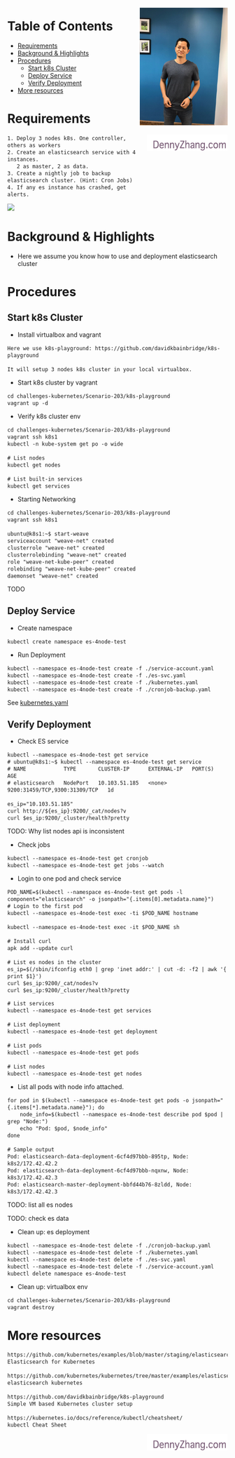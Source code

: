 <a href="https://www.dennyzhang.com"><img align="right" width="201" height="268" src="https://raw.githubusercontent.com/USDevOps/mywechat-slack-group/master/images/denny_201706.png"></a>

Table of Contents
=================

   * [Requirements](#requirements)
   * [Background &amp; Highlights](#background--highlights)
   * [Procedures](#procedures)
      * [Start k8s Cluster](#start-k8s-cluster)
      * [Deploy Service](#deploy-service)
      * [Verify Deployment](#verify-deployment)
   * [More resources](#more-resources)

# Requirements
<a href="https://www.dennyzhang.com"><img align="right" width="185" height="37" src="https://raw.githubusercontent.com/USDevOps/mywechat-slack-group/master/images/dns_small.png"></a>

```
1. Deploy 3 nodes k8s. One controller, others as workers
2. Create an elasticsearch service with 4 instances.
   2 as master, 2 as data.
3. Create a nightly job to backup elasticsearch cluster. (Hint: Cron Jobs)
4. If any es instance has crashed, get alerts.
```
<a href="https://www.dennyzhang.com"><img src="https://raw.githubusercontent.com/DennyZhang/challenges-kubernetes/master/images/k8s_concept3.png"/> </a>

# Background & Highlights
- Here we assume you know how to use and deployment elasticsearch cluster

# Procedures

## Start k8s Cluster
- Install virtualbox and vagrant

```
Here we use k8s-playground: https://github.com/davidkbainbridge/k8s-playground

It will setup 3 nodes k8s cluster in your local virtualbox.
```

- Start k8s cluster by vagrant
```
cd challenges-kubernetes/Scenario-203/k8s-playground
vagrant up -d
```

- Verify k8s cluster env
```
cd challenges-kubernetes/Scenario-203/k8s-playground
vagrant ssh k8s1
kubectl -n kube-system get po -o wide

# List nodes
kubectl get nodes

# List built-in services
kubectl get services
```

- Starting Networking
```
cd challenges-kubernetes/Scenario-203/k8s-playground
vagrant ssh k8s1

ubuntu@k8s1:~$ start-weave
serviceaccount "weave-net" created
clusterrole "weave-net" created
clusterrolebinding "weave-net" created
role "weave-net-kube-peer" created
rolebinding "weave-net-kube-peer" created
daemonset "weave-net" created
```

TODO

## Deploy Service

- Create namespace
```
kubectl create namespace es-4node-test
```

- Run Deployment
```
kubectl --namespace es-4node-test create -f ./service-account.yaml
kubectl --namespace es-4node-test create -f ./es-svc.yaml
kubectl --namespace es-4node-test create -f ./kubernetes.yaml
kubectl --namespace es-4node-test create -f ./cronjob-backup.yaml
```
See [kubernetes.yaml](kubernetes.yaml)

## Verify Deployment
- Check ES service
```
kubectl --namespace es-4node-test get service
# ubuntu@k8s1:~$ kubectl --namespace es-4node-test get service
# NAME            TYPE       CLUSTER-IP      EXTERNAL-IP   PORT(S)                         AGE
# elasticsearch   NodePort   10.103.51.185   <none>        9200:31459/TCP,9300:31309/TCP   1d

es_ip="10.103.51.185"
curl http://${es_ip}:9200/_cat/nodes?v
curl $es_ip:9200/_cluster/health?pretty
```

TODO: Why list nodes api is inconsistent

- Check jobs
```
kubectl --namespace es-4node-test get cronjob
kubectl --namespace es-4node-test get jobs --watch
```

- Login to one pod and check service
```
POD_NAME=$(kubectl --namespace es-4node-test get pods -l component="elasticsearch" -o jsonpath="{.items[0].metadata.name}")
# Login to the first pod
kubectl --namespace es-4node-test exec -ti $POD_NAME hostname

kubectl --namespace es-4node-test exec -it $POD_NAME sh

# Install curl
apk add --update curl

# List es nodes in the cluster
es_ip=$(/sbin/ifconfig eth0 | grep 'inet addr:' | cut -d: -f2 | awk '{ print $1}')
curl $es_ip:9200/_cat/nodes?v
curl $es_ip:9200/_cluster/health?pretty
```

```
# List services
kubectl --namespace es-4node-test get services

# List deployment
kubectl --namespace es-4node-test get deployment

# List pods
kubectl --namespace es-4node-test get pods

# List nodes
kubectl --namespace es-4node-test get nodes
```

- List all pods with node info attached.
```
for pod in $(kubectl --namespace es-4node-test get pods -o jsonpath="{.items[*].metadata.name}"); do
    node_info=$(kubectl --namespace es-4node-test describe pod $pod | grep "Node:")
    echo "Pod: $pod, $node_info"
done

# Sample output
Pod: elasticsearch-data-deployment-6cf4d97bbb-895tp, Node:           k8s2/172.42.42.2
Pod: elasticsearch-data-deployment-6cf4d97bbb-nqxnw, Node:           k8s3/172.42.42.3
Pod: elasticsearch-master-deployment-bbfd44b76-8zldd, Node:           k8s3/172.42.42.3
```

TODO: list all es nodes

TODO: check es data

- Clean up: es deployment
```
kubectl --namespace es-4node-test delete -f ./cronjob-backup.yaml
kubectl --namespace es-4node-test delete -f ./kubernetes.yaml
kubectl --namespace es-4node-test delete -f ./es-svc.yaml
kubectl --namespace es-4node-test delete -f ./service-account.yaml
kubectl delete namespace es-4node-test
```

- Clean up: virtualbox env
```
cd challenges-kubernetes/Scenario-203/k8s-playground
vagrant destroy
```

# More resources

```
https://github.com/kubernetes/examples/blob/master/staging/elasticsearch/README.md
Elasticsearch for Kubernetes

https://github.com/kubernetes/kubernetes/tree/master/examples/elasticsearch
elasticsearch kubernetes

https://github.com/davidkbainbridge/k8s-playground
Simple VM based Kubernetes cluster setup

https://kubernetes.io/docs/reference/kubectl/cheatsheet/
kubectl Cheat Sheet
```
<a href="https://www.dennyzhang.com"><img align="right" width="185" height="37" src="https://raw.githubusercontent.com/USDevOps/mywechat-slack-group/master/images/dns_small.png"></a>
